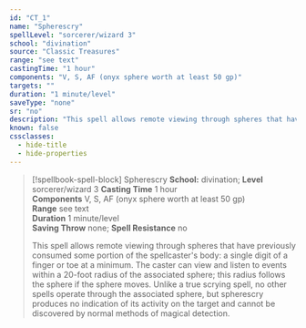 ```yaml
---
id: "CT_1"
name: "Spherescry"
spellLevel: "sorcerer/wizard 3"
school: "divination"
source: "Classic Treasures"
range: "see text"
castingTime: "1 hour"
components: "V, S, AF (onyx sphere worth at least 50 gp)"
targets: ""
duration: "1 minute/level"
saveType: "none"
sr: "no"
description: "This spell allows remote viewing through spheres that have previously consumed some portion of the spellcaster's body: a single digit of a finger or toe at a minimum. The caster can view and listen to events within a 20-foot radius of the associated sphere; this radius follows the sphere if the sphere moves. Unlike a true scrying spell, no other spells operate through the associated sphere, but spherescry produces no indication of its activity on the target and cannot be discovered by normal methods of magical detection."
known: false
cssclasses:
  - hide-title
  - hide-properties
---
```


> [!spellbook-spell-block] Spherescry
> **School:** divination; **Level** sorcerer/wizard 3
> **Casting Time** 1 hour  
> **Components** V, S, AF (onyx sphere worth at least 50 gp)  
> **Range** see text  
> **Duration** 1 minute/level  
> **Saving Throw** none; **Spell Resistance** no
> 
> This spell allows remote viewing through spheres that have previously consumed some portion of the spellcaster's body: a single digit of a finger or toe at a minimum. The caster can view and listen to events within a 20-foot radius of the associated sphere; this radius follows the sphere if the sphere moves. Unlike a true scrying spell, no other spells operate through the associated sphere, but spherescry produces no indication of its activity on the target and cannot be discovered by normal methods of magical detection.
